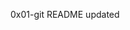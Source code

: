 0x01-git README updated                                                                                                                  
